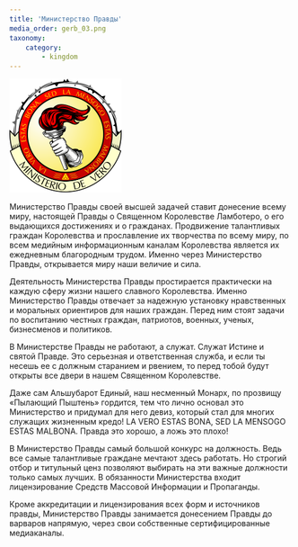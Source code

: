 ```yaml
---
title: 'Министерство Правды'
media_order: gerb_03.png
taxonomy:
    category:
        - kingdom
---
```


![](gerb_03.png)

Министерство Правды своей высшей задачей ставит донесение всему миру, настоящей Правды о Священном Королевстве Ламботеро, о его выдающихся достижениях и о гражданах.
Продвижение талантливых граждан Королевства и прославление их творчества по всему миру, по всем медийным информационным каналам Королевства является их ежедневным благородным трудом.
Именно через Министерство Правды, открывается миру наши величие и сила.

Деятельность Министерства Правды простирается практически на каждую сферу жизни нашего славного Королевства. Именно Министерство Правды отвечает за надежную установку нравственных и моральных ориентиров для наших граждан. Перед ним стоят задачи по воспитанию честных граждан, патриотов, военных, ученых, бизнесменов и политиков.

В Министерстве Правды не работают, а служат. Служат Истине и святой Правде.
Это серьезная и ответственная служба, и если ты несешь ее с должным старанием и рвением, то перед тобой будут открыты все двери в нашем Священном Королевстве.

Даже сам Альшубарот Единый, наш несменный Монарх, по прозвищу «Пылающий Пыштень» гордится, тем что лично основал это Министерство и придумал для него девиз, который стал для многих служащих жизненным кредо! LA VERO ESTAS BONA, SED LA MENSOGO ESTAS MALBONA. Правда это хорошо, а ложь это плохо!

В Министерство Правды самый большой конкурс на должность. Ведь все самые талантливые граждане мечтают здесь работать. Но строгий отбор и титульный ценз позволяют выбирать на эти важные должности только самых лучших.
В обязанности Министерства входит лицензирование Средств Массовой Информации и Пропаганды.

Кроме аккредитации и лицензирования всех форм и источников правды, Министерство Правды занимается донесением Правды до варваров напрямую, через свои собственные сертифицированные медиаканалы.